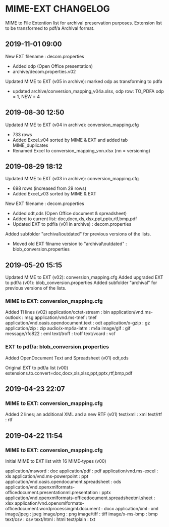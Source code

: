 # MIME-EXT CHANGELOG
MIME to File Extention list for archival preservation purposes.
Extension list to be transformed to pdf/a Archival format.

## 2019-11-01 09:00 ##

New EXT filename : decom.properties
- Added odp (Open Office presentation)
- archive/decom.properties.v02

Updated MIME to EXT (v05 in archive): marked odp as transforming to pdfa
- updated archive/conversion_mapping_v04a.xlsx, odp row: TO_PDFA odp = 1, NEW = 4

## 2019-08-30 12:50 ##

Updated MIME to EXT (v04 in archive): conversion_mapping.cfg
- 733 rows
- Added Excel_v04 sorted by MIME & EXT and added tab MIME_duplicates
- Renamed Excel to conversion_mapping_vnn.xlsx (nn = versioning)

## 2019-08-29 18:12 ##

Updated MIME to EXT (v03 in archive): conversion_mapping.cfg
- 698 rows (increased from 29 rows)
- Added Excel_v03 sorted by MIME & EXT

New EXT filename : decom.properties
- Added odt,ods (Open Office document & spreadsheet)
- Added to current list: doc,docx,xls,xlsx,ppt,pptx,rtf,bmp,pdf
- Updated EXT to pdf/a (v01 in archive) : decom.properties

Added subfolder "archival\outdated" for previous versions of the lists.
- Moved old EXT filname version to "archival\outdated" : blob_conversion.properties

## 2019-05-20 15:15 ##

Updated MIME to EXT (v02): conversion_mapping.cfg
Added upgraded EXT to pdf/a (v01): blob_conversion.properties
Added subfolder "archival" for previous versions of the lists.

### MIME to EXT: conversion_mapping.cfg ###

Added 11 lines (v02)
application/octet-stream : bin
application/vnd.ms-outlook : msg
application/vnd.ms-tnef : tnef
application/vnd.oasis.opendocument.text : odt
application/x-gzip : gz
application/zip : zip
audio/x-mp4a-latm : m4a
image/gif : gif
message/rfc822 : eml
text/troff : troff
text/vcard : vcf

### EXT to pdf/a: blob_conversion.properties ###

Added OpenDocument Text and Spreadsheet (v01)
odt,ods

Original EXT to pdf/a list (v00)
extensions.to.convert=doc,docx,xls,xlsx,ppt,pptx,rtf,bmp,pdf

## 2019-04-23 22:07 ##

### MIME to EXT: conversion_mapping.cfg ###

Added 2 lines; an additional XML and a new RTF (v01)
text/xml : xml
text/rtf : rtf

## 2019-04-22 11:54 ##

### MIME to EXT: conversion_mapping.cfg ###

Initial MIME to EXT list with 16 MIME-types (v00)

application/msword : doc
application/pdf : pdf
application/vnd.ms-excel : xls
application/vnd.ms-powerpoint : ppt
application/vnd.oasis.opendocument.spreadsheet : ods
application/vnd.openxmlformats-officedocument.presentationml.presentation : pptx
application/vnd.openxmlformats-officedocument.spreadsheetml.sheet : xlsx
application/vnd.openxmlformats-officedocument.wordprocessingml.document : docx
application/xml : xml
image/jpeg : jpeg
image/png : png
image/tiff : tiff
image/x-ms-bmp : bmp
text/csv : csv
text/html : html
text/plain : txt
